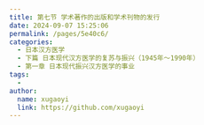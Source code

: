 ```yaml
---
title: 第七节 学术著作的出版和学术刊物的发行
date: 2024-09-07 15:25:06
permalink: /pages/5e40c6/
categories:
  - 日本汉方医学
  - 下篇 日本现代汉方医学的复苏与振兴（1945年～1990年）
  - 第一章 日本现代振兴汉方医学的事业
tags:
  - 
author: 
  name: xugaoyi
  link: https://github.com/xugaoyi
---
```

